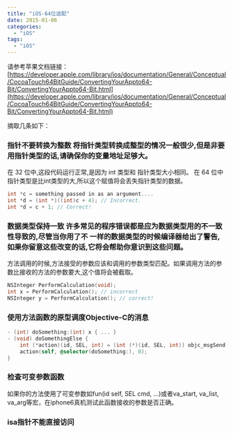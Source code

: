 ```yaml
---
title: "iOS-64位适配"
date: 2015-01-06
categories:
  - "iOS"
tags:
  - "iOS"
---
```

<!--more-->

请参考苹果文档链接：[https://developer.apple.com/library/ios/documentation/General/Conceptual/CocoaTouch64BitGuide/ConvertingYourAppto64-Bit/ConvertingYourAppto64-Bit.html](https://developer.apple.com/library/ios/documentation/General/Conceptual/CocoaTouch64BitGuide/ConvertingYourAppto64-Bit/ConvertingYourAppto64-Bit.html)

<!--more-->
摘取几条如下：
### 指针不要转换为整数   将指针类型转换成整型的情况一般很少,但是非要用指针类型的话,请确保你的变量地址足够大。
   
   在 32 位中,这段代码运行正常,是因为 int 类型和 指针类型大小相同。 
   在 64 位中指针类型是比int类型的大,所以这个赋值将会丢失指针类型的数据。

```objective-c
int *c = something passed in as an argument.... 
int *d = (int *)((int)c + 4); // Incorrect.
int *d = c + 1; // Correct!

```

### 数据类型保持一致   许多常见的程序错误都是应为数据类型用的不一致性导致的,尽管当你用了不 一样的数据类型的时候编译器给出了警告,如果你留意这些改变的话,它将会帮助你意识到这些问题。
   方法调用的时候,方法接受的参数应该和调用的参数类型匹配。如果调用方法的参数比接收的方法的参数要大,这个值将会被截取。

```objective-c
NSInteger PerformCalculation(void);
int x = PerformCalculation(); // incorrect
NSInteger y = PerformCalculation(); // correct!
```

### 使用方法函数的原型调度Objective-C的消息
```objective-c
- (int) doSomething:(int) x { ... }
- (void) doSomethingElse {
    int (*action)(id, SEL, int) = (int (*)(id, SEL, int)) objc_msgSend;
    action(self, @selector(doSomething:), 0);
}

```

### 检查可变参数函数
如果你的方法使用了可变参数如fun(id self, SEL cmd, ...)或者va_start, va_list, va_arg等宏，在iphone6真机测试此函数接收的参数是否正确。

### isa指针不能直接访问